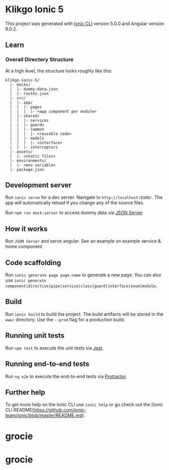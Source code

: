# Klikgo Ionic 5

This project was generated with [Ionic CLI](https://ionicframework.com/docs/cli) version 5.0.0 and Angular version 9.0.2.

## Learn

### Overall Directory Structure

At a high level, the structure looks roughly like this:

```
klikgo-ionic-5/
  |- mocks/
  |  |- dummy-data.json
  |  |- routes.json
  |- src/
  |  |- app/
  |  |  |- pages
  |  |  |  |- <app component per module>
  |  |- shared/
  |  |  |- services
  |  |  |- guards
  |  |  |- common
  |  |  |  |- <reusable code>
  |  |  |- models
  |  |  |  |- <interface>
  |  |  |- interceptors
  |- assets/
  |  |- <static files>
  |- environments/
  |  |- <env variable>
  |- package.json
```

## Development server

Run `ionic serve` for a dev server. Navigate to `http://localhost:8100/`. The app will automatically reload if you change any of the source files.

Run `npm run mock:server` to access dummy data via [JSON Server](https://github.com/typicode/json-server)

## How it works

Run `JSON Server` and serve angular. See an example on example service & home component

## Code scaffolding

Run `ionic generate page page-name` to generate a new page. You can also use `ionic generate component|directive|pipe|service|class|guard|interface|enum|module`.

## Build

Run `ionic build` to build the project. The build artifacts will be stored in the `www/` directory. Use the `--prod` flag for a production build.

## Running unit tests

Run `npm test` to execute the unit tests via [Jest](https://jestjs.io/).

## Running end-to-end tests

Run `ng e2e` to execute the end-to-end tests via [Protractor](http://www.protractortest.org/).

## Further help

To get more help on the Ionic CLI use `ionic help` or go check out the [Ionic CLI README]https://github.com/ionic-team/ionic/blob/master/README.md).
# grocie
# grocie
